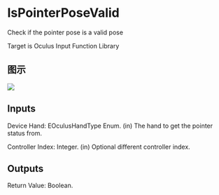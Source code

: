 # IsPointerPoseValid

Check if the pointer pose is a valid pose

Target is Oculus Input Function Library

## 图示

![]($-20221218-20153645.png)

## Inputs

Device Hand: EOculusHandType Enum. (in) The hand to get the pointer status from.

Controller Index: Integer. (in) Optional different controller index.  

## Outputs

Return Value: Boolean.


